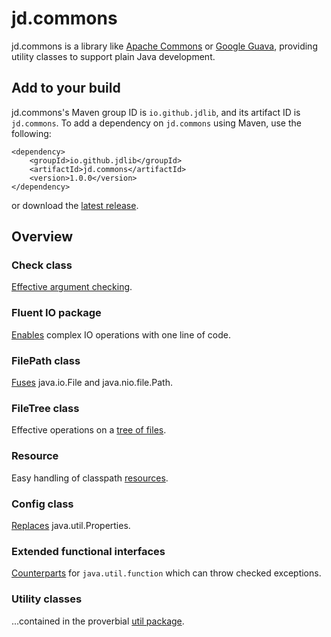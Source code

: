 # jd.commons

jd.commons is a library like [Apache Commons](https://commons.apache.org/) or [Google Guava](https://github.com/google/guava), providing utility classes to support plain Java development.

## Add to your build

jd.commons's Maven group ID is `io.github.jdlib`, and its artifact ID is `jd.commons`.
To add a dependency on `jd.commons` using Maven, use the following:

	<dependency>
		<groupId>io.github.jdlib</groupId>
		<artifactId>jd.commons</artifactId>
		<version>1.0.0</version>
	</dependency>
	
or download the [latest release](https://github.com/jdlib/jd.commons/releases/latest).

## Overview

### Check class 
[Effective argument checking](Check.md).

### Fluent IO package
[Enables](FluentIO.md) complex IO operations with one line of code.

### FilePath class
[Fuses](FilePath.md) java.io.File and java.nio.file.Path.

### FileTree class
Effective operations on a [tree of files](FileTree.md).

### Resource
Easy handling of classpath [resources](Resource.md).

### Config class
[Replaces](Config.md) java.util.Properties.

### Extended functional interfaces 
[Counterparts](XInterfaces.md) for `java.util.function` which can throw checked exceptions.

### Utility classes
...contained in the proverbial [util package](Utilities.md).


